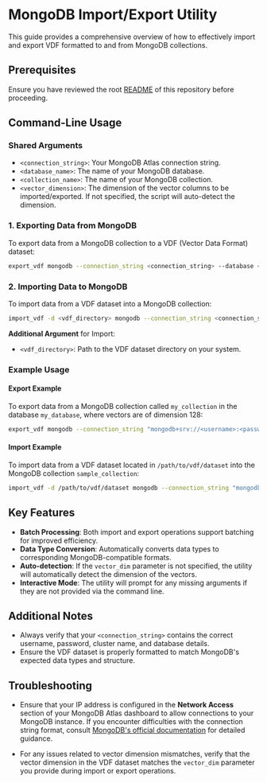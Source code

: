 # MongoDB Import/Export Utility

This guide provides a comprehensive overview of how to effectively import and export VDF formatted to and from MongoDB collections.

## Prerequisites

Ensure you have reviewed the root [README](../README.md) of this repository before proceeding.

## Command-Line Usage

### Shared Arguments

- `<connection_string>`: Your MongoDB Atlas connection string.
- `<database_name>`: The name of your MongoDB database.
- `<collection_name>`: The name of your MongoDB collection.
- `<vector_dimension>`: The dimension of the vector columns to be imported/exported. If not specified, the script will auto-detect the dimension.

### 1. Exporting Data from MongoDB

To export data from a MongoDB collection to a VDF (Vector Data Format) dataset:

```bash
export_vdf mongodb --connection_string <connection_string> --database <database_name> --collection <collection_name> --vector_dim <vector_dimension>
```

### 2. Importing Data to MongoDB

To import data from a VDF dataset into a MongoDB collection:

```bash
import_vdf -d <vdf_directory> mongodb --connection_string <connection_string> --database <database_name> --collection <collection_name> --vector_dim <vector_dimension>
```

**Additional Argument** for Import:

- `<vdf_directory>`: Path to the VDF dataset directory on your system.

### Example Usage

#### Export Example

To export data from a MongoDB collection called `my_collection` in the database `my_database`, where vectors are of dimension 128:

```bash
export_vdf mongodb --connection_string "mongodb+srv://<username>:<password>@<cluster_name>.mongodb.net/<database_name>?retryWrites=true&w=majority" --database "my_database" --collection "my_collection" --vector_dim 128
```

#### Import Example

To import data from a VDF dataset located in `/path/to/vdf/dataset` into the MongoDB collection `sample_collection`:

```bash
import_vdf -d /path/to/vdf/dataset mongodb --connection_string "mongodb+srv://<username>:<password>@<cluster_name>.mongodb.net/<database_name>?retryWrites=true&w=majority" --database "sample_database" --collection "sample_collection" --vector_dim 128
```

## Key Features

- **Batch Processing**: Both import and export operations support batching for improved efficiency.
- **Data Type Conversion**: Automatically converts data types to corresponding MongoDB-compatible formats.
- **Auto-detection**: If the `vector_dim` parameter is not specified, the utility will automatically detect the dimension of the vectors.
- **Interactive Mode**: The utility will prompt for any missing arguments if they are not provided via the command line.

## Additional Notes

- Always verify that your `<connection_string>` contains the correct username, password, cluster name, and database details.
- Ensure the VDF dataset is properly formatted to match MongoDB's expected data types and structure.

## Troubleshooting

- Ensure that your IP address is configured in the **Network Access** section of your MongoDB Atlas dashboard to allow connections to your MongoDB instance. If you encounter difficulties with the connection string format, consult [MongoDB's official documentation](https://www.mongodb.com/docs/atlas/connect-to-cluster/) for detailed guidance.

- For any issues related to vector dimension mismatches, verify that the vector dimension in the VDF dataset matches the `vector_dim` parameter you provide during import or export operations.
